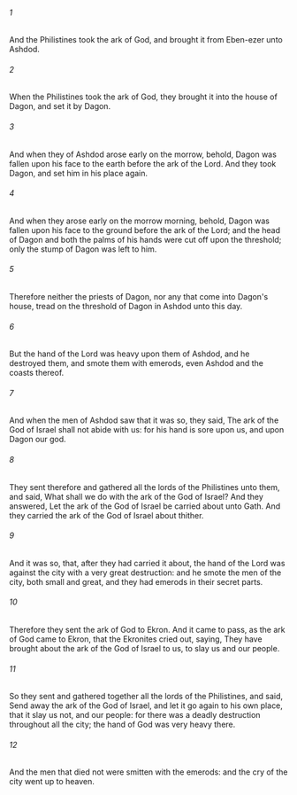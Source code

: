 ###### 1
And the Philistines took the ark of God, and brought it from Eben-ezer unto Ashdod.

###### 2
When the Philistines took the ark of God, they brought it into the house of Dagon, and set it by Dagon.

###### 3
And when they of Ashdod arose early on the morrow, behold, Dagon was fallen upon his face to the earth before the ark of the Lord. And they took Dagon, and set him in his place again.

###### 4
And when they arose early on the morrow morning, behold, Dagon was fallen upon his face to the ground before the ark of the Lord; and the head of Dagon and both the palms of his hands were cut off upon the threshold; only the stump of Dagon was left to him.

###### 5
Therefore neither the priests of Dagon, nor any that come into Dagon's house, tread on the threshold of Dagon in Ashdod unto this day.

###### 6
But the hand of the Lord was heavy upon them of Ashdod, and he destroyed them, and smote them with emerods, even Ashdod and the coasts thereof.

###### 7
And when the men of Ashdod saw that it was so, they said, The ark of the God of Israel shall not abide with us: for his hand is sore upon us, and upon Dagon our god.

###### 8
They sent therefore and gathered all the lords of the Philistines unto them, and said, What shall we do with the ark of the God of Israel? And they answered, Let the ark of the God of Israel be carried about unto Gath. And they carried the ark of the God of Israel about thither.

###### 9
And it was so, that, after they had carried it about, the hand of the Lord was against the city with a very great destruction: and he smote the men of the city, both small and great, and they had emerods in their secret parts.

###### 10
Therefore they sent the ark of God to Ekron. And it came to pass, as the ark of God came to Ekron, that the Ekronites cried out, saying, They have brought about the ark of the God of Israel to us, to slay us and our people.

###### 11
So they sent and gathered together all the lords of the Philistines, and said, Send away the ark of the God of Israel, and let it go again to his own place, that it slay us not, and our people: for there was a deadly destruction throughout all the city; the hand of God was very heavy there.

###### 12
And the men that died not were smitten with the emerods: and the cry of the city went up to heaven.

